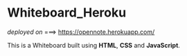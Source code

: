 # Whiteboard_Heroku
_deployed on_ ===> https://opennote.herokuapp.com/

This is a Whiteboard built using **HTML**, **CSS** and **JavaScript**.
